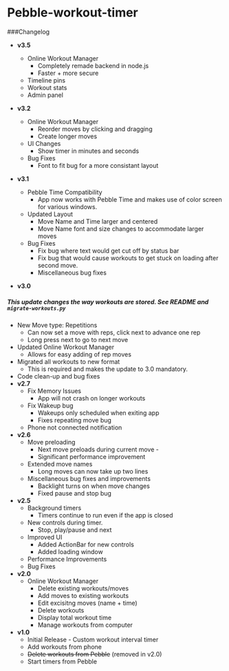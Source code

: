 Pebble-workout-timer
===================
###Changelog
* **v3.5**
   * Online Workout Manager
     * Completely remade backend in node.js
     * Faster + more secure
   * Timeline pins
   * Workout stats
   * Admin panel
* **v3.2**
  * Online Workout Manager
    * Reorder moves by clicking and dragging
    * Create longer moves
  * UI Changes
    * Show timer in minutes and seconds
  * Bug Fixes
    * Font to fit bug for a more consistant layout

* **v3.1**
  * Pebble Time Compatibility 
    * App now works with Pebble Time and makes use of color screen for various windows. 
  * Updated Layout
    * Move Name and Time larger and centered
    * Move Name font and size changes to accommodate larger moves
  * Bug Fixes
    * Fix bug where text would get cut off by status bar
    * Fix bug that would cause workouts to get stuck on loading after second move. 
    * Miscellaneous bug fixes
* **v3.0**
##### This update changes the way workouts are stored. See README and `migrate-workouts.py`

  * New Move type: Repetitions
    * Can now set a move with reps, click next to advance one rep
    * Long press next to go to next move
  * Updated Online Workout Manager
    * Allows for easy adding of rep moves
  * Migrated all workouts to new format
    * This is required and makes the update to 3.0 mandatory. 
  * Code clean-up and bug fixes
* **v2.7**
  * Fix Memory Issues
    * App will not crash on longer workouts
  * Fix Wakeup bug
    * Wakeups only scheduled when exiting app
    * Fixes repeating move bug
  * Phone not connected notification
* **v2.6**
  * Move preloading
    * Next move preloads during current move -
    * Significant performance improvement
  * Extended move names
    * Long moves can now take up two lines
  * Miscellaneous bug fixes and improvements
    * Backlight turns on when move changes
    * Fixed pause and stop bug
* **v2.5**
  * Background timers
     * Timers continue to run even if the app is closed
  * New controls during timer. 
     * Stop, play/pause and next
  * Improved UI
     * Added ActionBar for new controls
     * Added loading window
  * Performance Improvements
  * Bug Fixes
* **v2.0**
  * Online Workout Manager
    * Delete existing workouts/moves
    * Add moves to existing workouts
    * Edit excisitng moves (name + time)
    * Delete workouts
    * Display total workout time
    * Manage workouts from computer 
* **v1.0**
  * Initial Release - Custom workout interval timer
  * Add workouts from phone
  * ~~Delete workouts from Pebble~~ (removed in v2.0)
  * Start timers from Pebble

